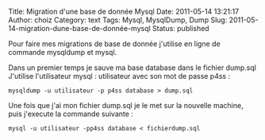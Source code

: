 Title: Migration d'une base de donnée Mysql
Date: 2011-05-14 13:21:17
Author: choiz
Category: text
Tags: Mysql, MysqlDump, Dump
Slug: 2011-05-14-migration-dune-base-de-donnée-mysql
Status: published

Pour faire mes migrations de base de donnée j'utilise en ligne de
commande mysqldump et mysql.

Dans un premier temps je sauve ma base database dans le fichier dump.sql
J'utilise l'utilisateur mysql : utilisateur avec son mot de passe p4ss :

    mysqldump -u utilisateur -p p4ss database > dump.sql

Une fois que j'ai mon fichier dump.sql je le met sur la nouvelle
machine, puis j'execute la commande suivante :

    mysql -u utilisateur -pp4ss database < fichierdump.sql
